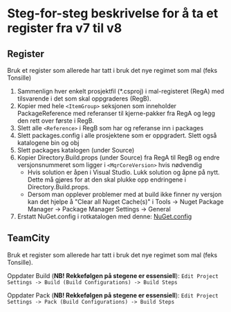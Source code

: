 # Steg-for-steg beskrivelse for å ta et register fra v7 til v8
## Register
Bruk et register som allerede har tatt i bruk det nye regimet som mal (feks Tonsille)

1. Sammenlign hver enkelt prosjektfil (*.csproj) i mal-registeret (RegA) med tilsvarende i det som skal oppgraderes (RegB).
2. Kopier med hele `<ItemGroup>` seksjonen som inneholder PackageReference med referanser til kjerne-pakker fra RegA og legg den rett over første <ItemGroup> i RegB.
3. Slett alle `<Reference>` i RegB som har <HintPath> og referanse inn i packages
4. Slett packages.config i alle prosjektene som er oppgradert. Slett også katalogene bin og obj
5. Slett packages katalogen (under Source)
6. Kopier Directory.Build.props (under Source) fra RegA til RegB og endre versjonsnummeret som ligger i `<MqrCoreVersion>` hvis nødvendig
   - Hvis solution er åpen i Visual Studio. Lukk solution og åpne på nytt. Dette må gjøres for at den skal plukke opp endringene i Directory.Build.props.
   - Dersom man opplever problemer med at build ikke finner ny versjon kan det hjelpe å "Clear all Nuget Cache(s)" i Tools -> Nuget Package Manager -> Package Manager Settings -> General
7. Erstatt NuGet.config i rotkatalogen med denne: [NuGet.config](NuGet.config)

## TeamCity
Bruk et register som allerede har tatt i bruk det nye regimet som mal (feks Tonsille).

Oppdater Build (**NB! Rekkefølgen på stegene er essensiell**):
`Edit Project Settings -> Build (Build Configurations) -> Build Steps`

Oppdater Pack (**NB! Rekkefølgen på stegene er essensiell**):
`Edit Project Settings -> Pack (Build Configurations) -> Build Steps`
